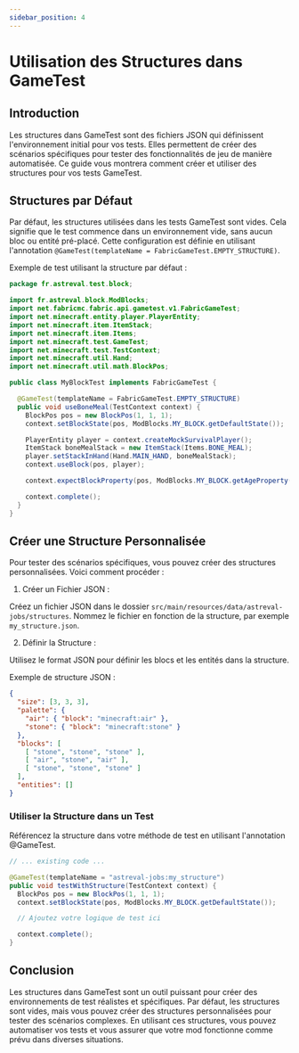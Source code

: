 ```yaml
---
sidebar_position: 4
---
```


# Utilisation des Structures dans GameTest

## Introduction

Les structures dans GameTest sont des fichiers JSON qui définissent l'environnement initial pour vos tests. Elles permettent de créer des scénarios spécifiques pour tester des fonctionnalités de jeu de manière automatisée. Ce guide vous montrera comment créer et utiliser des structures pour vos tests GameTest.

## Structures par Défaut

Par défaut, les structures utilisées dans les tests GameTest sont vides. Cela signifie que le test commence dans un environnement vide, sans aucun bloc ou entité pré-placé. Cette configuration est définie en utilisant l'annotation `@GameTest(templateName = FabricGameTest.EMPTY_STRUCTURE)`.

Exemple de test utilisant la structure par défaut :

```java
package fr.astreval.test.block;

import fr.astreval.block.ModBlocks;
import net.fabricmc.fabric.api.gametest.v1.FabricGameTest;
import net.minecraft.entity.player.PlayerEntity;
import net.minecraft.item.ItemStack;
import net.minecraft.item.Items;
import net.minecraft.test.GameTest;
import net.minecraft.test.TestContext;
import net.minecraft.util.Hand;
import net.minecraft.util.math.BlockPos;

public class MyBlockTest implements FabricGameTest {

  @GameTest(templateName = FabricGameTest.EMPTY_STRUCTURE)
  public void useBoneMeal(TestContext context) {
    BlockPos pos = new BlockPos(1, 1, 1);
    context.setBlockState(pos, ModBlocks.MY_BLOCK.getDefaultState());

    PlayerEntity player = context.createMockSurvivalPlayer();
    ItemStack boneMealStack = new ItemStack(Items.BONE_MEAL);
    player.setStackInHand(Hand.MAIN_HAND, boneMealStack);
    context.useBlock(pos, player);

    context.expectBlockProperty(pos, ModBlocks.MY_BLOCK.getAgeProperty(), 1);

    context.complete();
  }
}
```

## Créer une Structure Personnalisée

Pour tester des scénarios spécifiques, vous pouvez créer des structures personnalisées. Voici comment procéder :

1. Créer un Fichier JSON :

Créez un fichier JSON dans le dossier `src/main/resources/data/astreval-jobs/structures`.
Nommez le fichier en fonction de la structure, par exemple `my_structure.json`.

2.  Définir la Structure :

Utilisez le format JSON pour définir les blocs et les entités dans la structure.

Exemple de structure JSON :

```json
{
  "size": [3, 3, 3],
  "palette": {
    "air": { "block": "minecraft:air" },
    "stone": { "block": "minecraft:stone" }
  },
  "blocks": [
    [ "stone", "stone", "stone" ],
    [ "air", "stone", "air" ],
    [ "stone", "stone", "stone" ]
  ],
  "entities": []
}
```

###  Utiliser la Structure dans un Test

Référencez la structure dans votre méthode de test en utilisant l'annotation @GameTest.

```java
// ... existing code ...

@GameTest(templateName = "astreval-jobs:my_structure")
public void testWithStructure(TestContext context) {
  BlockPos pos = new BlockPos(1, 1, 1);
  context.setBlockState(pos, ModBlocks.MY_BLOCK.getDefaultState());

  // Ajoutez votre logique de test ici

  context.complete();
}
```

## Conclusion
Les structures dans GameTest sont un outil puissant pour créer des environnements de test réalistes et spécifiques. Par défaut, les structures sont vides, mais vous pouvez créer des structures personnalisées pour tester des scénarios complexes. En utilisant ces structures, vous pouvez automatiser vos tests et vous assurer que votre mod fonctionne comme prévu dans diverses situations.
